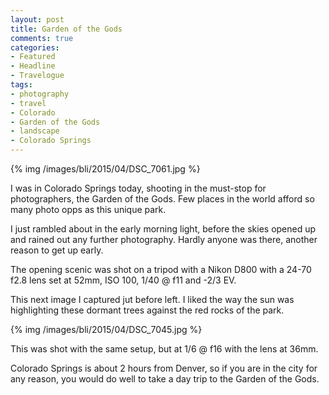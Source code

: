 ```yaml
---
layout: post
title: Garden of the Gods
comments: true
categories:
- Featured
- Headline
- Travelogue
tags:
- photography
- travel
- Colorado
- Garden of the Gods
- landscape
- Colorado Springs
---
```


{% img /images/bli/2015/04/DSC_7061.jpg %}

I was in Colorado Springs today, shooting in the must-stop for photographers, the Garden of the Gods. Few places in the world afford so many photo opps as this unique park.  

<!--more-->

I just rambled about in the early morning light, before the skies opened up and rained out any further photography. Hardly anyone was there, another reason to get up early. 

The opening scenic was shot on a tripod with a Nikon D800 with a 24-70 f2.8 lens set at 52mm, ISO 100, 1/40 @ f11 and -2/3 EV. 

This next image I captured jut before left. I liked the way the sun was highlighting these dormant trees against the red rocks of the park.

{% img /images/bli/2015/04/DSC_7045.jpg %} 

This was shot with the same setup, but at 1/6 @ f16 with the lens at 36mm. 

Colorado Springs is about 2 hours from Denver, so if you are in the city for any reason, you would do well to take a day trip to the Garden of the Gods. 